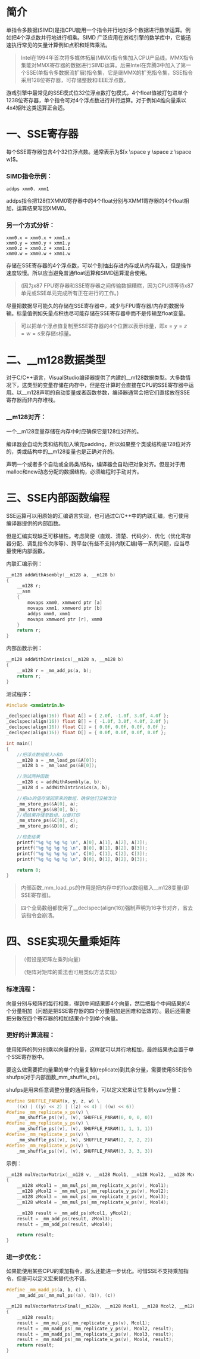 # 简介  

单指令多数据(SIMD)是指CPU能用一个指令并行地对多个数据进行数学运算。例如把4个浮点数并行地进行相乘。SIMD 广泛应用在游戏引擎的数学库中，它能迅速执行常见的矢量计算例如点积和矩阵乘法。  

> Intel在1994年首次将多媒体拓展(MMX)指令集加入CPU产品线。MMX指令集能对MMX寄存器的数据进行SIMD运算。后来Intel在奔腾3中加入了第一个SSE(单指令多数据流扩展)指令集，它是继MMX的扩充指令集，SSE指令采用128位寄存器，可存储整数和IEEE浮点数。  

游戏引擎中最常见的SSE模式位32位浮点数打包模式，4个float值被打包进单个1238位寄存器，单个指令可对4个浮点数进行并行运算。对于例如4维向量乘以4x4矩阵这类运算正合适。  

# 一、SSE寄存器  

每个SSE寄存器包含4个32位浮点数。通常表示为$[x \space y \space z \space w]$。  

### SIMD指令示例：  

`addps xmm0. xmm1`  

addps指令把128位XMM0寄存器中的4个float分别与XMM1寄存器的4个float相加，运算结果写回XMM0。  

### 另一个方式分析：  

`xmm0.x = xmm0.x + xmm1.x`  
`xmm0.y = xmm0.y + xmm1.y`  
`xmm0.z = xmm0.z + xmm1.z`  
`xmm0.w = xmm0.w + xmm1.w`  

存储在SSE寄存器的4个浮点数，可以个别抽出存进内存或从内存载入，但是操作速度较慢。所以应当避免普通float运算和SIMD运算混合使用。   
> (因为x87 FPU寄存器和SSE寄存器之间传输数据糟糕，因为CPU须等待x87单元或SSE单元完成所有正在进行的工作。)   

尽量把数据尽可能久的存储在SSE寄存器中，减少与FPU寄存器/内存的数据传输。标量值例如矢量点积也尽可能存储在SSE寄存器中而不是传输至float变量。  
> 可以把单个浮点值复制至SSE寄存器的4个位置以表示标量，即$x=y=z=w=s$来存储s标量。  

# 二、__m128数据类型  

对于C/C++语言，VisualStudio编译器提供了内建的__m128数据类型。大多数情况下，这类型的变量存储在内存中，但是在计算时会直接在CPU的SSE寄存器中运用。以__m128声明的自动变量或者函数参数，编译器通常会把它们直接放在SSE寄存器而非内存堆栈。    

### __m128对齐：  

一个__m128变量存储在内存中时应确保它是128位对齐的。  

编译器会自动为类和结构加入填充padding，所以如果整个类或结构是128位对齐的，类或结构中的__m128变量也是正确对齐的。  

声明一个或者多个自动或全局类/结构，编译器会自动把对象对齐。但是对于用malloc和new动态分配的数据结构，必须编程时手动对齐。    

# 三、SSE内部函数编程  

SSE运算可以用原始的汇编语言实现，也可通过C/C++中的内联汇编，也可使用编译器提供的内部函数。  

但是汇编实现缺乏可移植性。考虑简便（直观、清楚、代码少）、优化（优化寄存器分配、调乱指令次序等）、跨平台(有些不支持内联汇编)等一系列问题，应当尽量使用内部函数。    


内联汇编示例：  
```CPP
__m128 addWithAsembly(__m128 a, __m128 b)
{
    __m128 r;
    __asm
    {
        movaps xmm0, xmmword ptr [a]
        movaps xmm1, xmmword ptr [b]
        addps xmm0, xmm1
        movaps xmmword ptr [r], xmm0
    }
    return r;
}
```
内部函数示例：    
```CPP
__m128 addWithIntrinsics(__m128 a, __m128 b)
{
    __m128 r = _mm_add_ps(a, b);
    return r;
}
```  


测试程序：  
```CPP
#include <xmmintrin.h>

_declspec(align(16)) float A[] = { 2.0f, -1.0f, 3.0f, 4.0f };
_declspec(align(16)) float B[] = { -1.0f, 3.0f, 4.0f, 2.0f };
_declspec(align(16)) float C[] = { 0.0f, 0.0f, 0.0f, 0.0f };
_declspec(align(16)) float D[] = { 0.0f, 0.0f, 0.0f, 0.0f };

int main()
{
	//把浮点数组载入a和b
	__m128 a = _mm_load_ps(&A[0]);
	__m128 b = _mm_load_ps(&B[0]);

	//测试两种函数
    __m128 c = addWithAsembly(a, b);
    __m128 d = addWithIntrinsics(a, b);

    //把ab的值存储回原来的数组，确保他们没被改动
    _mm_store_ps(&A[0], a);
    _mm_store_ps(&B[0], b);
    //把结果存储至数组，以便打印
    _mm_store_ps(&C[0], c);
    _mm_store_ps(&D[0], d);

    //检查结果
    printf("%g %g %g %g \n", A[0], A[1], A[2], A[3]);
    printf("%g %g %g %g \n", B[0], B[1], B[2], B[3]);
    printf("%g %g %g %g \n", C[0], C[1], C[2], C[3]);
    printf("%g %g %g %g \n", D[0], D[1], D[2], D[3]);

    return 0;
}
```  

> 内部函数_mm_load_ps的作用是把内存中的float数组载入__m128变量(即SSE寄存器)。  

> 四个全局数组都使用了__declspec(align(16))强制声明为16字节对齐，省去该指令会崩溃。  


# 四、SSE实现矢量乘矩阵  


> （假设是矩阵左乘列向量）  
> 
> （矩阵对矩阵的乘法也可用类似方法实现）  


### 标准流程：  

向量分别与矩阵的每行相乘，得到中间结果即4个向量，然后把每个中间结果的4个分量相加（问题是把SSE寄存器的四个分量相加是困难和低效的）。最后还需要把分散在四个寄存器的相加结果介个到单个向量。    

### 更好的计算流程：  

使用矩阵的列分别乘以向量的分量，这样就可以并行地相加，最终结果也会置于单个SSE寄存器中。    

要这么做需要把向量里的单个向量复制(replicate)到其余分量，需要使用SSE指令shufps(对于内部函数_mm_shuffle_ps)。    

shufps是用来任意调整分量的通用指令，可以定义宏来让它复制xyzw分量：  
```CPP  
#define SHUFFLE_PARAM(x, y, z, w) \
    ((x) | ((y) << 2) | ((z) << 4) | ((w) << 6))
#define _mm_replicate_x_ps(v) \
    _mm_shuffle_ps((v), (v), SHUFFLE_PARAM(0, 0, 0, 0))
#define _mm_replicate_y_ps(v) \
    _mm_shuffle_ps((v), (v), SHUFFLE_PARAM(1, 1, 1, 1))
#define _mm_replicate_z_ps(v) \
    _mm_shuffle_ps((v), (v), SHUFFLE_PARAM(2, 2, 2, 2))
#define _mm_replicate_w_ps(v) \
    _mm_shuffle_ps((v), (v), SHUFFLE_PARAM(3, 3, 3, 3))
```  
示例：    
```CPP
__m128 mulVectorMatrix(__m128 v, __m128 Mcol1, __m128 Mcol2, __m128 Mcol3, __m128 Mcol4 )
{
    __m128 xMcol1 = _mm_mul_ps(_mm_replicate_x_ps(v), Mcol1);
    __m128 yMcol2 = _mm_mul_ps(_mm_replicate_y_ps(v), Mcol2);
    __m128 zMcol3 = _mm_mul_ps(_mm_replicate_z_ps(v), Mcol3);
    __m128 wMcol4 = _mm_mul_ps(_mm_replicate_w_ps(v), Mcol4);

    __m128 result = _mm_add_ps(xMcol1, yMcol2);
    result = _mm_add_ps(result, zMcol3);
    result = _mm_add_ps(result, wMcol4);

    return result;
}
```  

### 进一步优化：  

如果能使用某些CPU的乘加指令，那么还能进一步优化。可惜SSE不支持乘加指令，但是可以定义宏来替代也不错。  
```CPP
#define _mm_madd_ps(a, b, c) \
    _mm_add_ps(_mm_mul_ps((a), (b)), (c))

__m128 mulVectorMatrixFinal(__m128v, __m128 Mcol1, __m128 Mcol2, __m128 Mcol3, __m128 Mcol4 )
{
    __m128 result;
    result = _mm_mul_ps(_mm_replicate_x_ps(v), Mcol1);
    result = _mm_madd_ps(_mm_replicate_y_ps(v), Mcol2, result);
    result = _mm_madd_ps(_mm_replicate_z_ps(v), Mcol3, result);
    result = _mm_madd_ps(_mm_replicate_w_ps(v), Mcol4, result);
    return result;
}
```  

